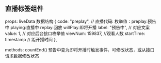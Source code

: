 ## 直播标签组件

props: 
liveData 数据结构
{ 
  code: "preplay", // 直播代码: 枚举值：preplay:预告中 playing:直播中 replay:回放 willPlay:即将开播
  label: "预告中", // 对应文案
  value: 1, // 对应后台接口枚举值
  viewNum: 159837, //观看人数
  startTime: timestamp // 距开播时间
},

methods:
countEnd()
预告中变为即将开播时触发事件，可修改状态，或从接口请求数据修改状态